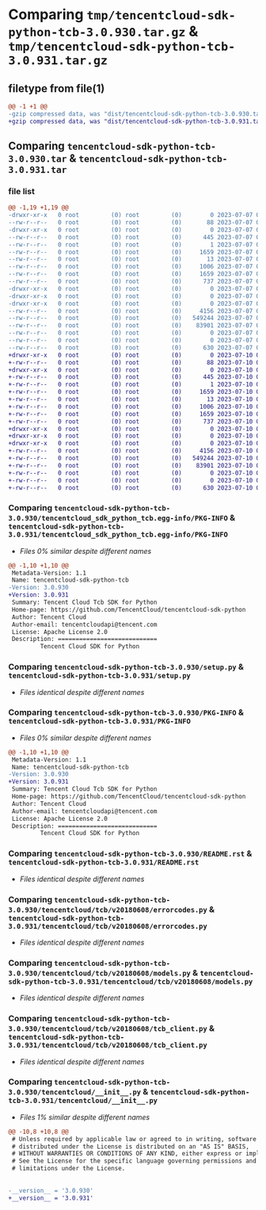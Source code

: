 # Comparing `tmp/tencentcloud-sdk-python-tcb-3.0.930.tar.gz` & `tmp/tencentcloud-sdk-python-tcb-3.0.931.tar.gz`

## filetype from file(1)

```diff
@@ -1 +1 @@
-gzip compressed data, was "dist/tencentcloud-sdk-python-tcb-3.0.930.tar", last modified: Fri Jul  7 00:32:41 2023, max compression
+gzip compressed data, was "dist/tencentcloud-sdk-python-tcb-3.0.931.tar", last modified: Mon Jul 10 00:52:58 2023, max compression
```

## Comparing `tencentcloud-sdk-python-tcb-3.0.930.tar` & `tencentcloud-sdk-python-tcb-3.0.931.tar`

### file list

```diff
@@ -1,19 +1,19 @@
-drwxr-xr-x   0 root         (0) root         (0)        0 2023-07-07 00:32:41.000000 tencentcloud-sdk-python-tcb-3.0.930/
--rw-r--r--   0 root         (0) root         (0)       88 2023-07-07 00:32:41.000000 tencentcloud-sdk-python-tcb-3.0.930/setup.cfg
-drwxr-xr-x   0 root         (0) root         (0)        0 2023-07-07 00:32:41.000000 tencentcloud-sdk-python-tcb-3.0.930/tencentcloud_sdk_python_tcb.egg-info/
--rw-r--r--   0 root         (0) root         (0)      445 2023-07-07 00:32:41.000000 tencentcloud-sdk-python-tcb-3.0.930/tencentcloud_sdk_python_tcb.egg-info/SOURCES.txt
--rw-r--r--   0 root         (0) root         (0)        1 2023-07-07 00:32:41.000000 tencentcloud-sdk-python-tcb-3.0.930/tencentcloud_sdk_python_tcb.egg-info/dependency_links.txt
--rw-r--r--   0 root         (0) root         (0)     1659 2023-07-07 00:32:41.000000 tencentcloud-sdk-python-tcb-3.0.930/tencentcloud_sdk_python_tcb.egg-info/PKG-INFO
--rw-r--r--   0 root         (0) root         (0)       13 2023-07-07 00:32:41.000000 tencentcloud-sdk-python-tcb-3.0.930/tencentcloud_sdk_python_tcb.egg-info/top_level.txt
--rw-r--r--   0 root         (0) root         (0)     1006 2023-07-07 00:32:40.000000 tencentcloud-sdk-python-tcb-3.0.930/setup.py
--rw-r--r--   0 root         (0) root         (0)     1659 2023-07-07 00:32:41.000000 tencentcloud-sdk-python-tcb-3.0.930/PKG-INFO
--rw-r--r--   0 root         (0) root         (0)      737 2023-07-07 00:32:40.000000 tencentcloud-sdk-python-tcb-3.0.930/README.rst
-drwxr-xr-x   0 root         (0) root         (0)        0 2023-07-07 00:32:41.000000 tencentcloud-sdk-python-tcb-3.0.930/tencentcloud/
-drwxr-xr-x   0 root         (0) root         (0)        0 2023-07-07 00:32:41.000000 tencentcloud-sdk-python-tcb-3.0.930/tencentcloud/tcb/
-drwxr-xr-x   0 root         (0) root         (0)        0 2023-07-07 00:32:41.000000 tencentcloud-sdk-python-tcb-3.0.930/tencentcloud/tcb/v20180608/
--rw-r--r--   0 root         (0) root         (0)     4156 2023-07-07 00:32:40.000000 tencentcloud-sdk-python-tcb-3.0.930/tencentcloud/tcb/v20180608/errorcodes.py
--rw-r--r--   0 root         (0) root         (0)   549244 2023-07-07 00:32:40.000000 tencentcloud-sdk-python-tcb-3.0.930/tencentcloud/tcb/v20180608/models.py
--rw-r--r--   0 root         (0) root         (0)    83901 2023-07-07 00:32:40.000000 tencentcloud-sdk-python-tcb-3.0.930/tencentcloud/tcb/v20180608/tcb_client.py
--rw-r--r--   0 root         (0) root         (0)        0 2023-07-07 00:32:40.000000 tencentcloud-sdk-python-tcb-3.0.930/tencentcloud/tcb/v20180608/__init__.py
--rw-r--r--   0 root         (0) root         (0)        0 2023-07-07 00:32:40.000000 tencentcloud-sdk-python-tcb-3.0.930/tencentcloud/tcb/__init__.py
--rw-r--r--   0 root         (0) root         (0)      630 2023-07-07 00:32:40.000000 tencentcloud-sdk-python-tcb-3.0.930/tencentcloud/__init__.py
+drwxr-xr-x   0 root         (0) root         (0)        0 2023-07-10 00:52:58.000000 tencentcloud-sdk-python-tcb-3.0.931/
+-rw-r--r--   0 root         (0) root         (0)       88 2023-07-10 00:52:58.000000 tencentcloud-sdk-python-tcb-3.0.931/setup.cfg
+drwxr-xr-x   0 root         (0) root         (0)        0 2023-07-10 00:52:58.000000 tencentcloud-sdk-python-tcb-3.0.931/tencentcloud_sdk_python_tcb.egg-info/
+-rw-r--r--   0 root         (0) root         (0)      445 2023-07-10 00:52:58.000000 tencentcloud-sdk-python-tcb-3.0.931/tencentcloud_sdk_python_tcb.egg-info/SOURCES.txt
+-rw-r--r--   0 root         (0) root         (0)        1 2023-07-10 00:52:58.000000 tencentcloud-sdk-python-tcb-3.0.931/tencentcloud_sdk_python_tcb.egg-info/dependency_links.txt
+-rw-r--r--   0 root         (0) root         (0)     1659 2023-07-10 00:52:58.000000 tencentcloud-sdk-python-tcb-3.0.931/tencentcloud_sdk_python_tcb.egg-info/PKG-INFO
+-rw-r--r--   0 root         (0) root         (0)       13 2023-07-10 00:52:58.000000 tencentcloud-sdk-python-tcb-3.0.931/tencentcloud_sdk_python_tcb.egg-info/top_level.txt
+-rw-r--r--   0 root         (0) root         (0)     1006 2023-07-10 00:52:58.000000 tencentcloud-sdk-python-tcb-3.0.931/setup.py
+-rw-r--r--   0 root         (0) root         (0)     1659 2023-07-10 00:52:58.000000 tencentcloud-sdk-python-tcb-3.0.931/PKG-INFO
+-rw-r--r--   0 root         (0) root         (0)      737 2023-07-10 00:52:58.000000 tencentcloud-sdk-python-tcb-3.0.931/README.rst
+drwxr-xr-x   0 root         (0) root         (0)        0 2023-07-10 00:52:58.000000 tencentcloud-sdk-python-tcb-3.0.931/tencentcloud/
+drwxr-xr-x   0 root         (0) root         (0)        0 2023-07-10 00:52:58.000000 tencentcloud-sdk-python-tcb-3.0.931/tencentcloud/tcb/
+drwxr-xr-x   0 root         (0) root         (0)        0 2023-07-10 00:52:58.000000 tencentcloud-sdk-python-tcb-3.0.931/tencentcloud/tcb/v20180608/
+-rw-r--r--   0 root         (0) root         (0)     4156 2023-07-10 00:52:58.000000 tencentcloud-sdk-python-tcb-3.0.931/tencentcloud/tcb/v20180608/errorcodes.py
+-rw-r--r--   0 root         (0) root         (0)   549244 2023-07-10 00:52:58.000000 tencentcloud-sdk-python-tcb-3.0.931/tencentcloud/tcb/v20180608/models.py
+-rw-r--r--   0 root         (0) root         (0)    83901 2023-07-10 00:52:58.000000 tencentcloud-sdk-python-tcb-3.0.931/tencentcloud/tcb/v20180608/tcb_client.py
+-rw-r--r--   0 root         (0) root         (0)        0 2023-07-10 00:52:58.000000 tencentcloud-sdk-python-tcb-3.0.931/tencentcloud/tcb/v20180608/__init__.py
+-rw-r--r--   0 root         (0) root         (0)        0 2023-07-10 00:52:58.000000 tencentcloud-sdk-python-tcb-3.0.931/tencentcloud/tcb/__init__.py
+-rw-r--r--   0 root         (0) root         (0)      630 2023-07-10 00:52:58.000000 tencentcloud-sdk-python-tcb-3.0.931/tencentcloud/__init__.py
```

### Comparing `tencentcloud-sdk-python-tcb-3.0.930/tencentcloud_sdk_python_tcb.egg-info/PKG-INFO` & `tencentcloud-sdk-python-tcb-3.0.931/tencentcloud_sdk_python_tcb.egg-info/PKG-INFO`

 * *Files 0% similar despite different names*

```diff
@@ -1,10 +1,10 @@
 Metadata-Version: 1.1
 Name: tencentcloud-sdk-python-tcb
-Version: 3.0.930
+Version: 3.0.931
 Summary: Tencent Cloud Tcb SDK for Python
 Home-page: https://github.com/TencentCloud/tencentcloud-sdk-python
 Author: Tencent Cloud
 Author-email: tencentcloudapi@tencent.com
 License: Apache License 2.0
 Description: ============================
         Tencent Cloud SDK for Python
```

### Comparing `tencentcloud-sdk-python-tcb-3.0.930/setup.py` & `tencentcloud-sdk-python-tcb-3.0.931/setup.py`

 * *Files identical despite different names*

### Comparing `tencentcloud-sdk-python-tcb-3.0.930/PKG-INFO` & `tencentcloud-sdk-python-tcb-3.0.931/PKG-INFO`

 * *Files 0% similar despite different names*

```diff
@@ -1,10 +1,10 @@
 Metadata-Version: 1.1
 Name: tencentcloud-sdk-python-tcb
-Version: 3.0.930
+Version: 3.0.931
 Summary: Tencent Cloud Tcb SDK for Python
 Home-page: https://github.com/TencentCloud/tencentcloud-sdk-python
 Author: Tencent Cloud
 Author-email: tencentcloudapi@tencent.com
 License: Apache License 2.0
 Description: ============================
         Tencent Cloud SDK for Python
```

### Comparing `tencentcloud-sdk-python-tcb-3.0.930/README.rst` & `tencentcloud-sdk-python-tcb-3.0.931/README.rst`

 * *Files identical despite different names*

### Comparing `tencentcloud-sdk-python-tcb-3.0.930/tencentcloud/tcb/v20180608/errorcodes.py` & `tencentcloud-sdk-python-tcb-3.0.931/tencentcloud/tcb/v20180608/errorcodes.py`

 * *Files identical despite different names*

### Comparing `tencentcloud-sdk-python-tcb-3.0.930/tencentcloud/tcb/v20180608/models.py` & `tencentcloud-sdk-python-tcb-3.0.931/tencentcloud/tcb/v20180608/models.py`

 * *Files identical despite different names*

### Comparing `tencentcloud-sdk-python-tcb-3.0.930/tencentcloud/tcb/v20180608/tcb_client.py` & `tencentcloud-sdk-python-tcb-3.0.931/tencentcloud/tcb/v20180608/tcb_client.py`

 * *Files identical despite different names*

### Comparing `tencentcloud-sdk-python-tcb-3.0.930/tencentcloud/__init__.py` & `tencentcloud-sdk-python-tcb-3.0.931/tencentcloud/__init__.py`

 * *Files 1% similar despite different names*

```diff
@@ -10,8 +10,8 @@
 # Unless required by applicable law or agreed to in writing, software
 # distributed under the License is distributed on an "AS IS" BASIS,
 # WITHOUT WARRANTIES OR CONDITIONS OF ANY KIND, either express or implied.
 # See the License for the specific language governing permissions and
 # limitations under the License.
 
 
-__version__ = '3.0.930'
+__version__ = '3.0.931'
```


